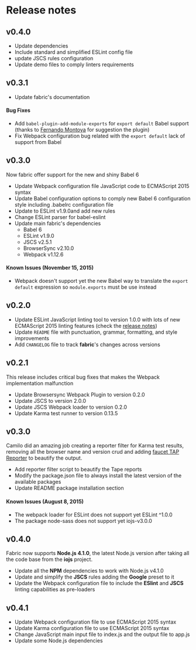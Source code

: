 # Release notes

## v0.4.0
- Update dependencies
- Include standard and simplified ESLint config file
- update JSCS rules configuration
- Update demo files to comply linters requirements

## v0.3.1
- Update fabric's documentation

#### Bug Fixes
- Add `babel-plugin-add-module-exports` for `export default` Babel support (thanks to [Fernando Montoya](https://github.com/montogeek) for suggestion the plugin)
- Fix Webpack configuration bug related with the `export default` lack of support from Babel

## v0.3.0
Now fabric offer support for the new and shiny Babel 6
- Update Webpack configuration file JavaScript code to ECMAScript 2015 syntax
- Update Babel configuration options to comply new Babel 6 configuration style including .babelrc configuration file
- Update to ESLint v1.9.0and add new rules
- Change ESLint parser for babel-eslint
- Update main fabric's dependencies
  - Babel 6
  - ESLint v1.9.0
  - JSCS v2.5.1
  - BrowserSync v2.10.0
  - Webpack v1.12.6

#### Known Issues (November 15, 2015)
- Webpack doesn't support yet the new Babel way to translate the `export default` expression so `module.exports` must be use instead

## v0.2.0
- Update ESLint JavaScript linting tool to version 1.0.0 with lots of new ECMAScript 2015 linting features (check the [release notes](http://eslint.org/blog/2015/07/eslint-1.0.0-released/))
- Update ```README``` file with punctuation, grammar, formatting, and style improvements
- Add ```CHANGELOG``` file to track **fabric**'s changes across versions

## v0.2.1
This release includes critical bug fixes that makes the Webpack implementation malfunction
- Update Browsersync Webpack Plugin to version 0.2.0
- Update JSCS to version 2.0.0
- Update JSCS Webpack loader to version 0.2.0
- Update Karma test runner to version 0.13.5

## v0.3.0
Camilo did an amazing job creating a reporter filter for Karma test results, removing all the browser name and version crud and adding [faucet TAP Reporter](https://github.com/substack/faucet) to beautify the output.
- Add reporter filter script to beautify the Tape reports
- Modify the package.json file to always install the latest version of the available packages
- Update README package installation section

#### Known Issues (August 8, 2015)
- The webpack loader for ESLint does not support yet ESLint ^1.0.0
- The package node-sass does not support yet iojs-v3.0.0

## v0.4.0
Fabric now supports **Node.js 4.1.0**, the latest Node.js version after taking all the code base from the **iojs** project.
- Update all the **NPM** dependencies to work with Node.js v4.1.0
- Update and simplify the **JSCS** rules adding the **Google** preset to it
- Update the Webpack configuration file to include the **ESlint** and **JSCS** linting capabilities as pre-loaders

## v0.4.1
- Update Webpack configuration file to use ECMAScript 2015 syntax
- Update Karma configuration file to use ECMAScript 2015 syntax
- Change JavaScript main input file to index.js and the output file to app.js
- Update some Node.js dependencies
